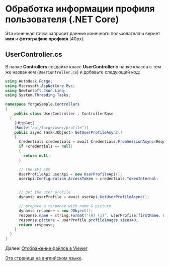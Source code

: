# Обработка информации профиля пользователя (.NET Core)

Эта конечная точка запросит данные конечного пользователя и вернет **имя** и **фотографию профиля** (40px).

## UserController.cs

В папке **Controllers** создайте класс **UserController** в папке класса с тем же названием (`UserController.cs`) и добавьте следующий код:

```csharp
using Autodesk.Forge;
using Microsoft.AspNetCore.Mvc;
using Newtonsoft.Json.Linq;
using System.Threading.Tasks;

namespace forgeSample.Controllers
{
    public class UserController : ControllerBase
  {
    [HttpGet]
    [Route("api/forge/user/profile")]
    public async Task<JObject> GetUserProfileAsync()
    {
      Credentials credentials = await Credentials.FromSessionAsync(Request.Cookies, Response.Cookies);
      if (credentials == null)
      {
        return null;
      }

      // the API SDK
      UserProfileApi userApi = new UserProfileApi();
      userApi.Configuration.AccessToken = credentials.TokenInternal;


      // get the user profile
      dynamic userProfile = await userApi.GetUserProfileAsync();

      // prepare a response with name & picture
      dynamic response = new JObject();
      response.name = string.Format("{0} {1}", userProfile.firstName, userProfile.lastName);
      response.picture = userProfile.profileImages.sizeX40;
      return response;
    }
  }
}
```

Далее: [Отображение файлов в Viewer](viewer/3legged/readme)

[Эта страница на английском языке](https://learnforge.autodesk.io/#/oauth/user/netcore).
